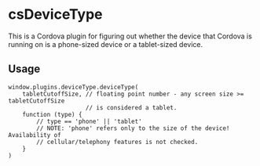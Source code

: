csDeviceType
============

This is a Cordova plugin for figuring out whether the device that Cordova is running on is a
phone-sized device or a tablet-sized device.

Usage
-----

    window.plugins.deviceType.deviceType(
        tabletCutoffSize, // floating point number - any screen size >= tabletCutoffSize
                          // is considered a tablet.
        function (type) {
            // type == 'phone' || 'tablet'
            // NOTE: 'phone' refers only to the size of the device! Availability of
            // cellular/telephony features is not checked.
        }
    )

